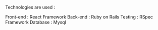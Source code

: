 Technologies are used :

Front-end : React Framework
Back-end : Ruby on Rails
Testing : RSpec Framework
Database : Mysql
